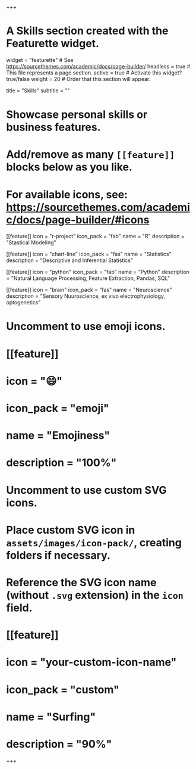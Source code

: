 +++
# A Skills section created with the Featurette widget.
widget = "featurette"  # See https://sourcethemes.com/academic/docs/page-builder/
headless = true  # This file represents a page section.
active = true  # Activate this widget? true/false
weight = 20  # Order that this section will appear.

title = "Skills"
subtitle = ""

# Showcase personal skills or business features.
# 
# Add/remove as many `[[feature]]` blocks below as you like.
# 
# For available icons, see: https://sourcethemes.com/academic/docs/page-builder/#icons

[[feature]]
  icon = "r-project"
  icon_pack = "fab"
  name = "R"
  description = "Stastical Modeling"
  
[[feature]]
  icon = "chart-line"
  icon_pack = "fas"
  name = "Statistics"
  description = "Descriptive and Inferential Statistics"  
  
[[feature]]
  icon = "python"
  icon_pack = "fab"
  name = "Python"
  description = "Natural Language Processing, Feature Extraction, Pandas, SQL"
  
[[feature]]
  icon = "brain"
  icon_pack = "fas"
  name = "Neuroscience"
  description = "Sensory Nuuroscience, ex vivo electrophysiology, optogenetics"

# Uncomment to use emoji icons.
# [[feature]]
#  icon = ":smile:"
#  icon_pack = "emoji"
#  name = "Emojiness"
#  description = "100%"  

# Uncomment to use custom SVG icons.
# Place custom SVG icon in `assets/images/icon-pack/`, creating folders if necessary.
# Reference the SVG icon name (without `.svg` extension) in the `icon` field.
# [[feature]]
#  icon = "your-custom-icon-name"
#  icon_pack = "custom"
#  name = "Surfing"
#  description = "90%"

+++
